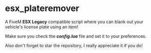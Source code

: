 # esx_plateremover
 A FiveM **ESX Legacy** compatible script where you can blank out your vehicle's license plate using an item!

 Make sure you check the ***config.lua*** file and set it to your preferences.

Also don't forget to star the repository, I really appreciate it if you do!
